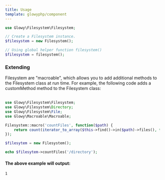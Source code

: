 ```yaml
---
title: Usage
template: glowyphp/component
---
```


```php
use Glowy\Filesystem\Filesystem;

// Create a Filesystem instance.
$filesystem = new Filesystem();

// Using global helper function filesystem()
$filesystem = filesystem();
```

### Extending

Filesystem are "macroable", which allows you to add additional methods to the Filesystem class at run time. For example, the following code adds a customMethod method to the Filesystem class:
<br><br>
```php
use Glowy\Filesystem\Filesystem;
use Glowy\Filesystem\Directory;
use Glowy\Filesystem\File;
use Glowy\Macroable\Macroable;

Filesystem::macro('countFiles', function($path) {
    return count(iterator_to_array($this->find()->in($path)->files(), false));
});

$filesytem = new Filesystem();

echo $filesytem->countFiles('/directory');
```

#### The above example will output:

```
1
```
